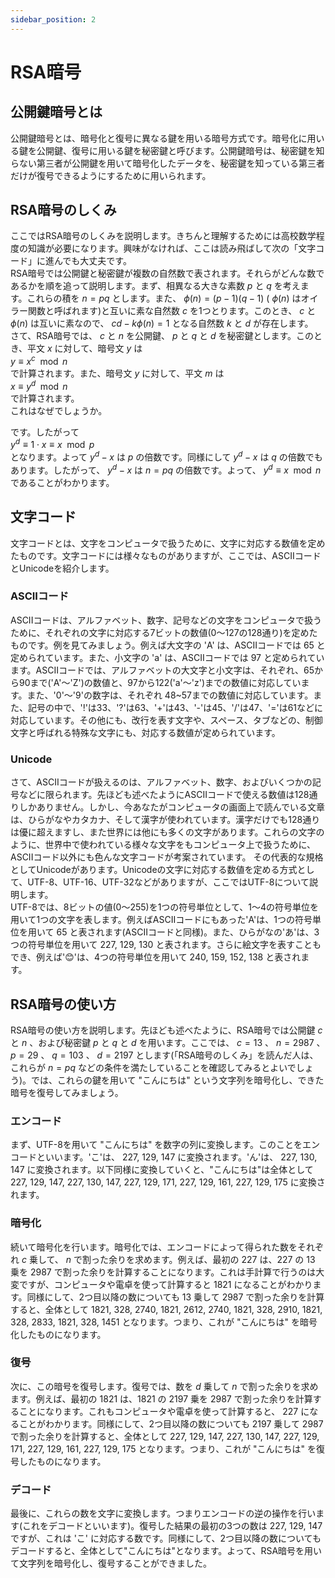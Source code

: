 ```yaml
---
sidebar_position: 2
---
```


# RSA暗号

## 公開鍵暗号とは
公開鍵暗号とは、暗号化と復号に異なる鍵を用いる暗号方式です。暗号化に用いる鍵を公開鍵、復号に用いる鍵を秘密鍵と呼びます。公開鍵暗号は、秘密鍵を知らない第三者が公開鍵を用いて暗号化したデータを、秘密鍵を知っている第三者だけが復号できるようにするために用いられます。

## RSA暗号のしくみ
ここではRSA暗号のしくみを説明します。きちんと理解するためには高校数学程度の知識が必要になります。興味がなければ、ここは読み飛ばして次の「文字コード」に進んでも大丈夫です。  
RSA暗号では公開鍵と秘密鍵が複数の自然数で表されます。それらがどんな数であるかを順を追って説明します。まず、相異なる大きな素数 $p$ と $q$ を考えます。これらの積を $n = pq$ とします。また、 $\phi(n) = (p-1)(q-1)$  ( $\phi (n)$ はオイラー関数と呼ばれます)と互いに素な自然数 $c$ を1つとります。このとき、 $c$ と $\phi(n)$ は互いに素なので、 $cd - k\phi(n) = 1$ となる自然数 $k$ と $d$ が存在します。   
さて、RSA暗号では、 $c$ と $n$ を公開鍵、 $p$ と $q$ と $d$ を秘密鍵とします。このとき、平文 $x$ に対して、暗号文 $y$ は  
$y \equiv x^c \mod n$  
で計算されます。また、暗号文 $y$ に対して、平文 $m$ は  
$x \equiv y^d \mod n$  
で計算されます。  
これはなぜでしょうか。  
<!-- $y^d = x^{cd} = x^{k\phi(n) + 1} = x^{k(p-1)(q-1) + 1} = (x^{k(q-1)})^{p-1} \cdot x$   -->
<!-- となりますが、 $p$ が十分大きな素数であるとき、 $x^{k(q-1)}$ と $p$ は互いに素なので、フェルマーの小定理より、     -->
<!-- $(x^{k(q-1)})^{p-1} = 1 \mod p$   -->
です。したがって  
$y^d \equiv 1 \cdot x \equiv x \mod p$  
となります。よって $y^d - x$ は $p$ の倍数です。同様にして $y^d - x$ は $q$ の倍数でもあります。したがって、 $y^d - x$ は $n = pq$ の倍数です。よって、 $y^d \equiv x \mod n$ であることがわかります。

## 文字コード
文字コードとは、文字をコンピュータで扱うために、文字に対応する数値を定めたものです。文字コードには様々なものがありますが、ここでは、ASCIIコードとUnicodeを紹介します。  
### ASCIIコード
ASCIIコードは、アルファベット、数字、記号などの文字をコンピュータで扱うために、それぞれの文字に対応する7ビットの数値(0～127の128通り)を定めたものです。例を見てみましょう。例えば大文字の 'A' は、ASCIIコードでは 65 と定められています。また、小文字の 'a' は、ASCIIコードでは 97 と定められています。ASCIIコードでは、アルファベットの大文字と小文字は、それぞれ、65から90まで('A'～'Z')の数値と、97から122('a'～'z')までの数値に対応しています。また、'0'～'9'の数字は、それぞれ 48~57までの数値に対応しています。また、記号の中で、'!'は33、'?'は63、'+'は43、'-'は45、'/'は47、'='は61などに対応しています。その他にも、改行を表す文字や、スペース、タブなどの、制御文字と呼ばれる特殊な文字にも、対応する数値が定められています。  
### Unicode
さて、ASCIIコードが扱えるのは、アルファベット、数字、およびいくつかの記号などに限られます。先ほども述べたようにASCIIコードで使える数値は128通りしかありません。しかし、今あなたがコンピュータの画面上で読んでいる文章は、ひらがなやカタカナ、そして漢字が使われています。漢字だけでも128通りは優に超えますし、また世界には他にも多くの文字があります。これらの文字のように、世界中で使われている様々な文字をもコンピュータ上で扱うために、ASCIIコード以外にも色んな文字コードが考案されています。  その代表的な規格としてUnicodeがあります。Unicodeの文字に対応する数値を定める方式として、UTF-8、UTF-16、UTF-32などがありますが、ここではUTF-8について説明します。  
UTF-8では、8ビットの値(0～255)を1つの符号単位として、1～4の符号単位を用いて1つの文字を表します。例えばASCIIコードにもあった'A'は、1つの符号単位を用いて 65 と表されます(ASCIIコードと同様)。また、ひらがなの'あ'は、3つの符号単位を用いて 227, 129, 130 と表されます。さらに絵文字を表すこともでき、例えば'😊'は、4つの符号単位を用いて 240, 159, 152, 138 と表されます。 

## RSA暗号の使い方
RSA暗号の使い方を説明します。先ほども述べたように、RSA暗号では公開鍵 $c$ と $n$ 、および秘密鍵 $p$ と $q$ と $d$ を用います。ここでは、 $c=13$ 、 $n=2987$ 、 $p=29$ 、 $q=103$ 、 $d=2197$ とします(「RSA暗号のしくみ」を読んだ人は、これらが $n=pq$ などの条件を満たしていることを確認してみるとよいでしょう)。では、これらの鍵を用いて "こんにちは" という文字列を暗号化し、できた暗号を復号してみましょう。  
### エンコード
まず、UTF-8を用いて "こんにちは" を数字の列に変換します。このことをエンコードといいます。'こ'は、 227, 129, 147 に変換されます。'ん'は、 227, 130, 147 に変換されます。以下同様に変換していくと、"こんにちは"は全体として 227, 129, 147, 227, 130, 147, 227, 129, 171, 227, 129, 161, 227, 129, 175 に変換されます。  
### 暗号化
続いて暗号化を行います。暗号化では、エンコードによって得られた数をそれぞれ $c$ 乗して、 $n$ で割った余りを求めます。例えば、最初の 227 は、227 の 13 乗を 2987 で割った余りを計算することになります。これは手計算で行うのは大変ですが、コンピュータや電卓を使って計算すると 1821 になることがわかります。同様にして、2つ目以降の数についても 13 乗して 2987 で割った余りを計算すると、全体として 1821, 328, 2740, 1821, 2612, 2740, 1821, 328, 2910, 1821, 328, 2833, 1821, 328, 1451 となります。つまり、これが "こんにちは" を暗号化したものになります。  
### 復号
次に、この暗号を復号します。復号では、数を $d$ 乗して $n$ で割った余りを求めます。例えば、最初の 1821 は、1821 の 2197 乗を 2987 で割った余りを計算することになります。これもコンピュータや電卓を使って計算すると、 227 になることがわかります。同様にして、2つ目以降の数についても 2197 乗して 2987 で割った余りを計算すると、全体として 227, 129, 147, 227, 130, 147, 227, 129, 171, 227, 129, 161, 227, 129, 175 となります。つまり、これが "こんにちは" を復号したものになります。  
### デコード
最後に、これらの数を文字に変換します。つまりエンコードの逆の操作を行います(これをデコードといいます)。復号した結果の最初の3つの数は 227, 129, 147 ですが、これは 'こ' に対応する数です。同様にして、2つ目以降の数についてもデコードすると、全体として"こんにちは"となります。よって、RSA暗号を用いて文字列を暗号化し、復号することができました。

